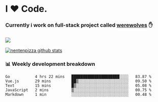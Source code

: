# I ❤️ Code.
### Currently i work on full-stack project called [werewolves](https://github.com/nentenpizza/werewolves-backend) ✋

### ![](http://img.shields.io/badge/Go-language-blue?style=for-the-badge&logo=appveyor)
[![nentenpizza github stats](https://github-readme-stats.vercel.app/api?username=nentenpizza&count_private=true)](https://github.com/anuraghazra/github-readme-stats)

### 📊 Weekly development breakdown

<!--START_SECTION:waka-->
```text
Go           4 hrs 22 mins   █████████████████████░░░░   83.87 % 
Vue.js       29 mins         ██▒░░░░░░░░░░░░░░░░░░░░░░   09.50 % 
Text         15 mins         █▒░░░░░░░░░░░░░░░░░░░░░░░   05.08 % 
JavaScript   2 mins          ▒░░░░░░░░░░░░░░░░░░░░░░░░   00.75 % 
Markdown     1 min           ░░░░░░░░░░░░░░░░░░░░░░░░░   00.48 % 
```
<!--END_SECTION:waka-->

